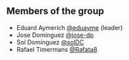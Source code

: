 ## Members of the group
- Eduard Aymerich [@eduayme](https://github.com/eduayme) (leader)
- Jose Dominguez [@jose-dp](https://github.com/jose-dp)
- Sol Domínguez [@solDC](https://github.com/solDC)
- Rafael Timermans [@Rafata8](https://github.com/Rafata8)
